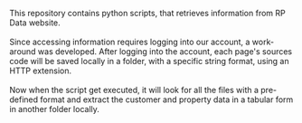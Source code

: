 This repository contains python scripts, that retrieves information from RP Data website.
<br><br>
Since accessing information requires logging into our account, a work-around was developed. After logging into the account, each page's sources code will be saved locally in a folder, with a specific string format, using an HTTP extension.
<br><br>
Now when the script get executed, it will look for all the files with a pre-defined format and extract the customer and property data in a tabular form in another folder locally.
